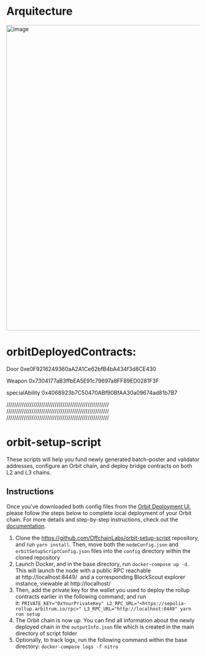 # Arquitecture

<img width="797" alt="image" src="https://github.com/Kanoopz/ethDenver24/assets/43384993/1eb76f35-61a9-4248-8c08-ed14681ea52e">


# orbitDeployedContracts:

Door
	0xe0F9216249360aA2A1Ce62bfB4bA434f3d8CE430
 
Weapon
	0x7304177aB3ffbEA5E91c79697a8FF89ED0281F3F
 
specialAbility
	0x4068923b7C50470ABf90BfAA30a09674ad81b7B7
	
/////////////////////////////////////////////////////
/////////////////////////////////////////////////////
/////////////////////////////////////////////////////

# orbit-setup-script

These scripts will help you fund newly generated batch-poster and validator addresses, configure an Orbit chain, and deploy bridge contracts on both L2 and L3 chains.

## Instructions

Once you’ve downloaded both config files from the [Orbit Deployment UI](https://orbit.arbitrum.io/), please follow the steps below to complete local deployment of your Orbit chain. For more details and step-by-step instructions, check out the [documentation](https://developer.arbitrum.io/launch-orbit-chain/orbit-quickstart).

1. Clone the https://github.com/OffchainLabs/orbit-setup-script repository, and run `yarn install`. Then, move both the `nodeConfig.json` and `orbitSetupScriptConfig.json` files into the `config` directory within the cloned repository
2. Launch Docker, and in the base directory, run `docker-compose up -d`. This will launch the node with a public RPC reachable at http://localhost:8449/  and a corresponding BlockScout explorer instance, viewable at http://localhost/
3. Then, add the private key for the wallet you used to deploy the rollup contracts earlier in the following command, and run it: `PRIVATE_KEY="0xYourPrivateKey" L2_RPC_URL="<https://sepolia-rollup.arbitrum.io/rpc>" L3_RPC_URL="http://localhost:8449" yarn run setup`
4. The Orbit chain is now up. You can find all information about the newly deployed chain in the `outputInfo.json` file which is created in the main directory of script folder
5. Optionally, to track logs, run the following command within the base directory: `docker-compose logs -f nitro`
